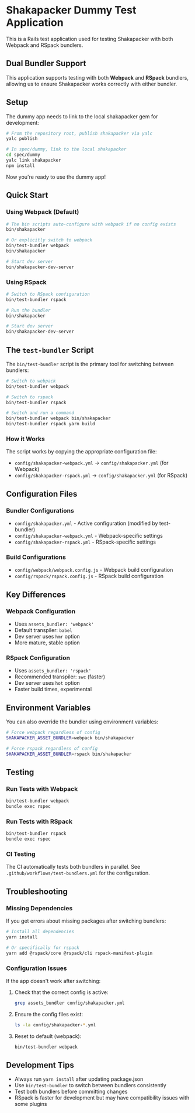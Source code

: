 # Shakapacker Dummy Test Application

This is a Rails test application used for testing Shakapacker with both Webpack and RSpack bundlers.

## Dual Bundler Support

This application supports testing with both **Webpack** and **RSpack** bundlers, allowing us to ensure Shakapacker works correctly with either bundler.

## Setup

The dummy app needs to link to the local shakapacker gem for development:

```bash
# From the repository root, publish shakapacker via yalc
yalc publish

# In spec/dummy, link to the local shakapacker
cd spec/dummy
yalc link shakapacker
npm install
```

Now you're ready to use the dummy app!

## Quick Start

### Using Webpack (Default)

```bash
# The bin scripts auto-configure with webpack if no config exists
bin/shakapacker

# Or explicitly switch to webpack
bin/test-bundler webpack
bin/shakapacker

# Start dev server
bin/shakapacker-dev-server
```

### Using RSpack

```bash
# Switch to RSpack configuration
bin/test-bundler rspack

# Run the bundler
bin/shakapacker

# Start dev server
bin/shakapacker-dev-server
```

## The `test-bundler` Script

The `bin/test-bundler` script is the primary tool for switching between bundlers:

```bash
# Switch to webpack
bin/test-bundler webpack

# Switch to rspack
bin/test-bundler rspack

# Switch and run a command
bin/test-bundler webpack bin/shakapacker
bin/test-bundler rspack yarn build
```

### How it Works

The script works by copying the appropriate configuration file:

- `config/shakapacker-webpack.yml` → `config/shakapacker.yml` (for Webpack)
- `config/shakapacker-rspack.yml` → `config/shakapacker.yml` (for RSpack)

## Configuration Files

### Bundler Configurations

- `config/shakapacker.yml` - Active configuration (modified by test-bundler)
- `config/shakapacker-webpack.yml` - Webpack-specific settings
- `config/shakapacker-rspack.yml` - RSpack-specific settings

### Build Configurations

- `config/webpack/webpack.config.js` - Webpack build configuration
- `config/rspack/rspack.config.js` - RSpack build configuration

## Key Differences

### Webpack Configuration

- Uses `assets_bundler: 'webpack'`
- Default transpiler: `babel`
- Dev server uses `hmr` option
- More mature, stable option

### RSpack Configuration

- Uses `assets_bundler: 'rspack'`
- Recommended transpiler: `swc` (faster)
- Dev server uses `hot` option
- Faster build times, experimental

## Environment Variables

You can also override the bundler using environment variables:

```bash
# Force webpack regardless of config
SHAKAPACKER_ASSET_BUNDLER=webpack bin/shakapacker

# Force rspack regardless of config
SHAKAPACKER_ASSET_BUNDLER=rspack bin/shakapacker
```

## Testing

### Run Tests with Webpack

```bash
bin/test-bundler webpack
bundle exec rspec
```

### Run Tests with RSpack

```bash
bin/test-bundler rspack
bundle exec rspec
```

### CI Testing

The CI automatically tests both bundlers in parallel. See `.github/workflows/test-bundlers.yml` for the configuration.

## Troubleshooting

### Missing Dependencies

If you get errors about missing packages after switching bundlers:

```bash
# Install all dependencies
yarn install

# Or specifically for rspack
yarn add @rspack/core @rspack/cli rspack-manifest-plugin
```

### Configuration Issues

If the app doesn't work after switching:

1. Check that the correct config is active:

   ```bash
   grep assets_bundler config/shakapacker.yml
   ```

2. Ensure the config files exist:

   ```bash
   ls -la config/shakapacker-*.yml
   ```

3. Reset to default (webpack):
   ```bash
   bin/test-bundler webpack
   ```

## Development Tips

- Always run `yarn install` after updating package.json
- Use `bin/test-bundler` to switch between bundlers consistently
- Test both bundlers before committing changes
- RSpack is faster for development but may have compatibility issues with some plugins
